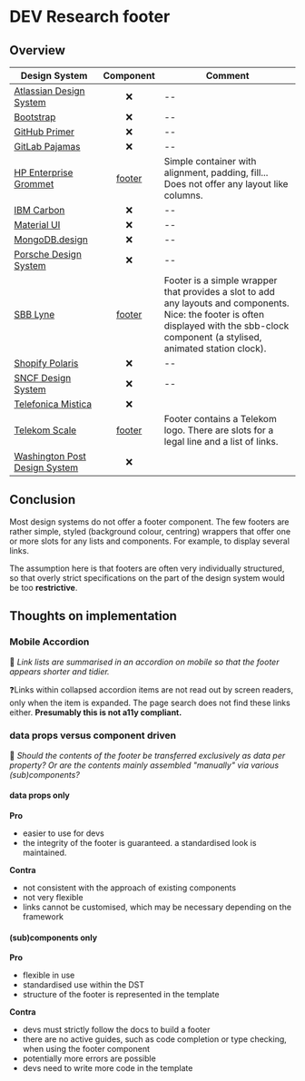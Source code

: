 # DEV Research footer

## Overview

| Design System |                                         Component                                         | Comment                                                                                                                                                                               |
| ------------- |:-----------------------------------------------------------------------------------------:|---------------------------------------------------------------------------------------------------------------------------------------------------------------------------------------|
| [Atlassian Design System](https://bitbucket.org/atlassian/atlaskit/src/master/) |                                             ❌                                             | --                                                                                                                                                                                    |
| [Bootstrap](https://github.com/twbs/bootstrap) |                                             ❌                                             | --                                                                                                                                                                                    |
| [GitHub Primer](https://github.com/primer/css) |                                             ❌                                             | --                                                                                                                                                                                    |
| [GitLab Pajamas](https://gitlab.com/gitlab-org/gitlab-services/design.gitlab.com) |                                             ❌                                             | --                                                                                                                                                                                    |
| [HP Enterprise Grommet](https://github.com/grommet/grommet) |                          [footer](https://v2.grommet.io/footer)                           | Simple container with alignment, padding, fill... Does not offer any layout like columns.                                                                                             |
| [IBM Carbon](https://github.com/carbon-design-system/carbon) |                                             ❌                                             | --                                                                                                                                                                                    |
| [Material UI](https://github.com/mui/material-ui) |                                             ❌                                             | --                                                                                                                                                                                    |
| [MongoDB.design](https://github.com/mongodb/design) |                                             ❌                                             | --                                                                                                                                                                                    |
| [Porsche Design System](https://github.com/porsche-design-system/porsche-design-system) |                                             ❌                                             | --                                                                                                                                                                                    |
| [SBB Lyne](https://github.com/lyne-design-system/lyne-components) |   [footer](https://lyne-storybook.app.sbb.ch/?path=/docs/elements-sbb-footer--docs)  | Footer is a simple wrapper that provides a slot to add any layouts and components. Nice: the footer is often displayed with the sbb-clock component (a stylised, animated station clock). |
| [Shopify Polaris](https://github.com/Shopify/polaris) |                                             ❌                                             | --                                                                                                                                                                                    |
| [SNCF Design System](https://gitlab.com/SNCF/wcs) |                                             ❌                                             | --                                                                                                                                                                                    |
| [Telefonica Mistica](https://github.com/Telefonica/mistica-web) |                                             ❌                                             |                                                                                                     |
| [Telekom Scale](https://github.com/telekom/scale) | [footer](https://telekom.github.io/scale/?path=/docs/components-telekom-footer--standard) | Footer contains a Telekom logo. There are slots for a legal line and a list of links.                                                                                                                                                                                    |
| [Washington Post Design System](https://build.washingtonpost.com/) |                                             ❌                                             |                                                                                                                                                                                       |

## Conclusion

Most design systems do not offer a footer component. The few footers are rather simple, styled (background colour, centring) wrappers that offer one or more slots for any lists and components. For example, to display several links.

The assumption here is that footers are often very individually structured, so that overly strict specifications on the part of the design system would be too **restrictive**.

## Thoughts on implementation

### Mobile Accordion

🧠 _Link lists are summarised in an accordion on mobile so that the footer appears shorter and tidier._

❓Links within collapsed accordion items are not read out by screen readers, only when the item is expanded. The page search does not find these links either. **Presumably this is not a11y compliant.**

### data props versus component driven

🧠 _Should the contents of the footer be transferred exclusively as data per property? Or are the contents mainly assembled "manually" via various (sub)components?_

#### data props only
**Pro**
- easier to use for devs
- the integrity of the footer is guaranteed. a standardised look is maintained.

**Contra**
- not consistent with the approach of existing components
- not very flexible
- links cannot be customised, which may be necessary depending on the framework

#### (sub)components only
**Pro**
- flexible in use
- standardised use within the DST
- structure of the footer is represented in the template

**Contra**
- devs must strictly follow the docs to build a footer
- there are no active guides, such as code completion or type checking, when using the footer component
- potentially more errors are possible
- devs need to write more code in the template



